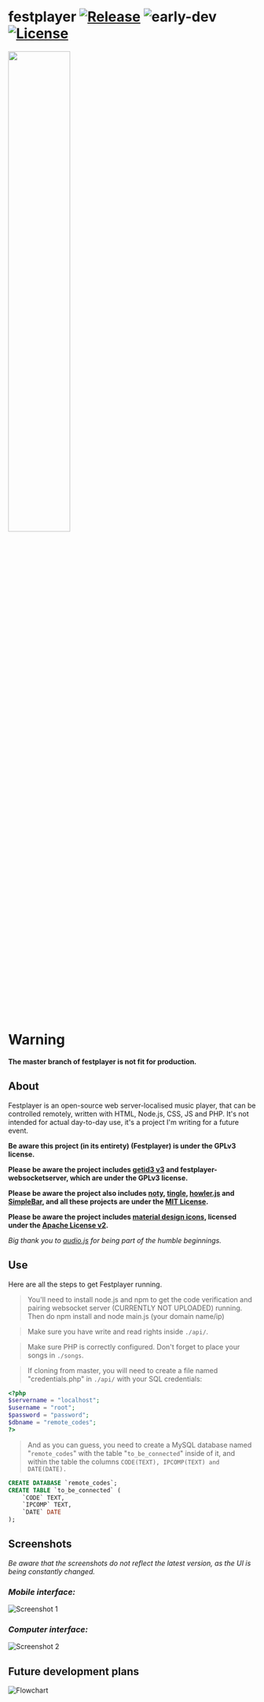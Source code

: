 # festplayer [![Release](https://img.shields.io/badge/release-v1.0-red.svg)](https://github.com/rdb-github/festplayer/releases) ![early-dev](https://img.shields.io/badge/in%20early%20development-blue.svg) [![License](https://img.shields.io/badge/license-GPLv3-yellow.svg)](./LICENSE)
<img src="https://i.imgur.com/qkT4P1s.png" width="50%" height="50%">

# Warning
**The master branch of festplayer is not fit for production.**

## About
Festplayer is an open-source web server-localised music player, that can be controlled remotely, written with HTML, Node.js, CSS, JS and PHP. It's not intended for actual day-to-day use, it's a project I'm writing for a future event.

**Be aware this project (in its entirety) (Festplayer) is under the GPLv3 license.**

**Please be aware the project includes [getid3 v3](https://github.com/JamesHeinrich/getID3) and festplayer-websocketserver, which are under the GPLv3 license.**

**Please be aware the project also includes [noty](https://github.com/needim/noty), [tingle](https://github.com/robinparisi/tingle), [howler.js](https://github.com/goldfire/howler.js) and [SimpleBar](https://github.com/Grsmto/simplebar), and all these projects are under the [MIT License](https://opensource.org/licenses/MIT).**

**Please be aware the project includes [material design icons](https://material.io/icons), licensed under the [Apache License v2](https://www.apache.org/licenses/LICENSE-2.0.html).**

*Big thank you to [audio.js](http://kolber.github.io/audiojs/) for being part of the humble beginnings.*

## Use
Here are all the steps to get Festplayer running.

> You'll need to install node.js and npm to get the code verification and pairing websocket server (CURRENTLY NOT UPLOADED) running. Then do npm install and node main.js (your domain name/ip)

> Make sure you have write and read rights inside ``./api/``.

> Make sure PHP is correctly configured. Don't forget to place your songs in ``./songs``.

> If cloning from master, you will need to create a file named "credentials.php" in ``./api/`` with your SQL credentials:

```php
<?php
$servername = "localhost";
$username = "root";
$password = "password";
$dbname = "remote_codes"; 
?>
```

> And as you can guess, you need to create a MySQL database named "``remote_codes``" with the table "``to_be_connected``" inside of it, and within the table the columns ``CODE(TEXT), IPCOMP(TEXT) and DATE(DATE).``

```sql
CREATE DATABASE `remote_codes`;
CREATE TABLE `to_be_connected` (
	`CODE` TEXT,
	`IPCOMP` TEXT,
	`DATE` DATE
);
```

## Screenshots

*Be aware that the screenshots do not reflect the latest version, as the UI is being constantly changed.*

### *Mobile interface:*
![Screenshot 1](https://i.imgur.com/cOK1Jxi.png)
### *Computer interface:*
![Screenshot 2](https://i.imgur.com/7hK4nCw.png)

## Future development plans
![Flowchart](https://i.imgur.com/YU0o077.png)
